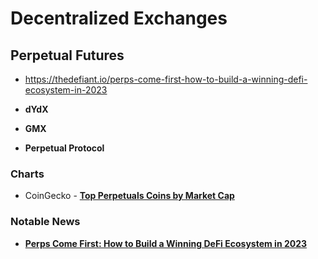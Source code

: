 # Decentralized Exchanges

## Perpetual Futures

- https://thedefiant.io/perps-come-first-how-to-build-a-winning-defi-ecosystem-in-2023

- **dYdX**
- **GMX**
- **Perpetual Protocol**

### Charts

- CoinGecko - [**Top Perpetuals Coins by Market Cap**](https://www.coingecko.com/en/categories/decentralized-perpetuals)

### Notable News

- [**Perps Come First: How to Build a Winning DeFi Ecosystem in 2023**](https://thedefiant.io/perps-come-first-how-to-build-a-winning-defi-ecosystem-in-2023)
